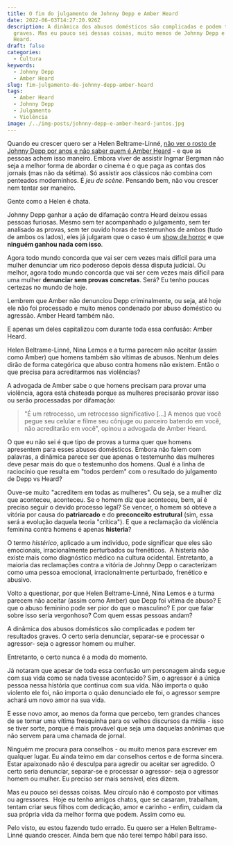 ```yaml
---
title: O fim do julgamento de Johnny Depp e Amber Heard
date: 2022-06-03T14:27:20.926Z
description: A dinâmica dos abusos domésticos são complicadas e podem ter resultados
  graves. Mas eu pouco sei dessas coisas, muito menos de Johnny Depp e Amber
  Heard.
draft: false
categories:
  - Cultura
keywords:
  - Johnny Depp
  - Amber Heard
slug: fim-julgamento-de-johnny-depp-amber-heard
tags:
  - Amber Heard
  - Johnny Depp
  - Julgamento
  - Violência
image: /../img-posts/johnny-depp-e-amber-heard-juntos.jpg
---
```


Quando eu crescer quero ser a Helen Beltrame-Linné, [não ver o rosto de Johnny Depp por anos e não saber quem é Amber Heard](https://www1.folha.uol.com.br/ilustrada/2022/05/johnny-depp-fez-de-amber-heard-uma-vila-megera-em-juri-circense.shtml) - e que as pessoas achem isso maneiro. Embora viver de assistir Ingmar Bergman não seja a melhor forma de abordar o cinema é o que paga as contas dos jornais (mas não da sétima). Só assistir aos clássicos não combina com penteados moderninhos. É *jeu de scène*. Pensando bem, não vou crescer nem tentar ser maneiro.

Gente como a Helen é chata.

Johnny Depp ganhar a ação de difamação contra Heard deixou essas pessoas furiosas. Mesmo sem ter acompanhado o julgamento, sem ter analisado as provas, sem ter ouvido horas de testemunhos de ambos (tudo de ambos os lados), eles já julgaram que o caso é um [show de horror](https://www.uol.com.br/universa/colunas/nina-lemos/2022/06/01/amber-x-heard-ninguem-ganhou-com-o-julgamento-show-de-horror.htm) e que **ninguém ganhou nada com isso**.

Agora todo mundo concorda que vai ser cem vezes mais difícil para uma mulher denunciar um rico poderoso depois dessa disputa judicial. Ou melhor, agora todo mundo concorda que vai ser cem vezes mais difícil para uma mulher **denunciar sem provas concretas**. Será? Eu tenho poucas certezas no mundo de hoje.

Lembrem que Amber não denunciou Depp criminalmente, ou seja, até hoje ele não foi processado e muito menos condenado por abuso doméstico ou agressão. Amber Heard também não.

E apenas um deles capitalizou com durante toda essa confusão: Amber Heard.

Helen Beltrame-Linné, Nina Lemos e a turma parecem não aceitar (assim como Amber) que homens também são vítimas de abusos. Nenhum deles dirão de forma categórica que abuso contra homens não existem. Então o que precisa para acreditarmos nas violências?

A advogada de Amber sabe o que homens precisam para provar uma violência, agora está chateada porque as mulheres precisarão provar isso ou serão processadas por difamação:

> "É um retrocesso, um retrocesso significativo [...] A menos que você pegue seu celular e filme seu cônjuge ou parceiro batendo em você, não acreditarão em você", opinou a advogada de Amber Heard.

O que eu não sei é que tipo de provas a turma quer que homens apresentem para esses abusos domésticos. Embora não falem com palavras, a dinâmica parece ser que apenas o testemunho das mulheres deve pesar mais do que o testemunho dos homens. Qual é a linha de raciocínio que resulta em "todos perdem" com o resultado do julgamento de Depp vs Heard?

Ouve-se muito "acreditem em todas as mulheres". Ou seja, se a mulher diz que aconteceu, aconteceu. Se o homem diz que aconteceu, bem, aí é preciso seguir o devido processo legal? Se vencer, o homem só obteve a vitória por causa do **patriarcado** e do **preconceito estrutural** (sim, essa será a evolução daquela teoria "crítica"). E que a reclamação da violência feminina contra homens é apenas **histeria**?

O termo *histérico*, aplicado a um indivíduo, pode significar que eles são emocionais, irracionalmente perturbados ou frenéticos.  A histeria não existe mais como diagnóstico médico na cultura ocidental. Entretanto, a maioria das reclamações contra a vitória de Johnny Depp o caracterizam como uma pessoa emocional, irracionalmente perturbado, frenético e abusivo.

Volto a questionar, por que Helen Beltrame-Linné, Nina Lemos e a turma parecem não aceitar (assim como Amber) que Depp foi vítima de abuso? E que o abuso feminino pode ser pior do que o masculino? E por que falar sobre isso seria vergonhoso? Com quem essas pessoas andam?

A dinâmica dos abusos domésticos são complicadas e podem ter resultados graves. O certo seria denunciar, separar-se e processar o agressor- seja o agressor homem ou mulher.

Entretanto, o certo nunca é a moda do momento.

Já notaram que apesar de toda essa confusão um personagem ainda segue com sua vida como se nada tivesse acontecido? Sim, o agressor é a única pessoa nessa história que continua com sua vida. Não importa o quão violento ele foi, não importa o quão denunciado ele foi, o agressor sempre achará um novo amor na sua vida.

E esse novo amor, ao menos da forma que percebo, tem grandes chances de se tornar uma vítima fresquinha para os velhos discursos da mídia - isso se tiver sorte, porque é mais provável que seja uma daquelas anônimas que não servem para uma chamada de jornal.

Ninguém me procura para conselhos - ou muito menos para escrever em qualquer lugar. Eu ainda teimo em dar conselhos certos e de forma sincera. Estar apaixonado não é desculpa para agredir ou aceitar ser agredido. O certo seria denunciar, separar-se e processar o agressor- seja o agressor homem ou mulher. Eu preciso ser mais sensível, eles dizem.

Mas eu pouco sei dessas coisas. Meu círculo não é composto por vítimas ou agressores.  Hoje eu tenho amigos chatos, que se casaram, trabalham, tentam criar seus filhos com dedicação, amor e carinho - enfim, cuidam da sua própria vida da melhor forma que podem. Assim como eu.

Pelo visto, eu estou fazendo tudo errado. Eu quero ser a Helen Beltrame-Linné quando crescer. Ainda bem que não terei tempo hábil para isso.
